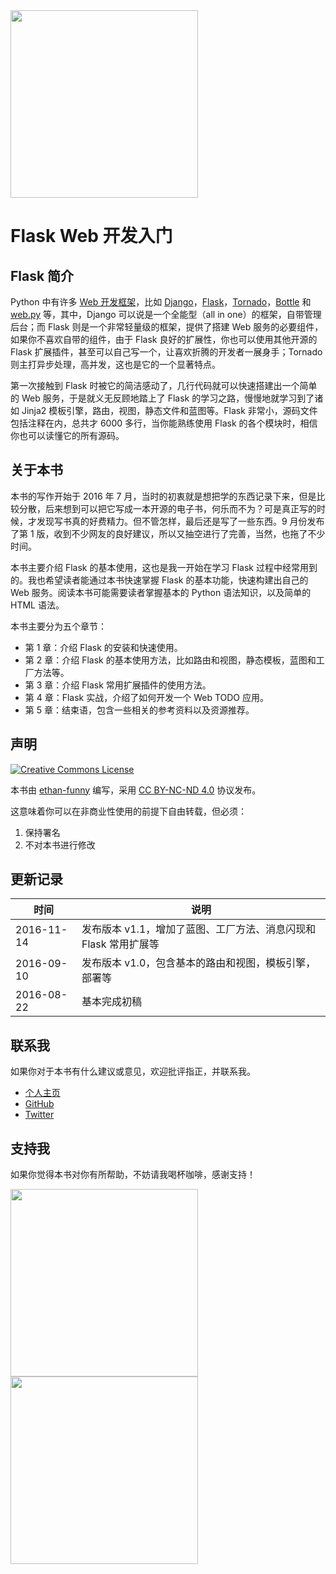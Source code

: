 
<img src='https://ooo.0o0.ooo/2016/11/03/581b594a5150f.png' width='300'>

Flask Web 开发入门
===

## Flask 简介

Python 中有许多 [Web 开发框架](https://wiki.python.org/moin/WebFrameworks)，比如 [Django][1]，[Flask][2]，[Tornado][3]，[Bottle][4] 和 [web.py][5] 等，其中，Django 可以说是一个全能型（all in one）的框架，自带管理后台；而 Flask 则是一个非常轻量级的框架，提供了搭建 Web 服务的必要组件，如果你不喜欢自带的组件，由于 Flask 良好的扩展性，你也可以使用其他开源的 Flask 扩展插件，甚至可以自己写一个，让喜欢折腾的开发者一展身手；Tornado 则主打异步处理，高并发，这也是它的一个显著特点。

第一次接触到 Flask 时被它的简洁感动了，几行代码就可以快速搭建出一个简单的 Web 服务，于是就义无反顾地踏上了 Flask 的学习之路，慢慢地就学习到了诸如 Jinja2 模板引擎，路由，视图，静态文件和蓝图等。Flask 非常小，源码文件包括注释在内，总共才 6000 多行，当你能熟练使用 Flask 的各个模块时，相信你也可以读懂它的所有源码。

## 关于本书

本书的写作开始于 2016 年 7 月，当时的初衷就是想把学的东西记录下来，但是比较分散，后来想到可以把它写成一本开源的电子书，何乐而不为？可是真正写的时候，才发现写书真的好费精力。但不管怎样，最后还是写了一些东西。9 月份发布了第 1 版，收到不少网友的良好建议，所以又抽空进行了完善，当然，也拖了不少时间。

本书主要介绍 Flask 的基本使用，这也是我一开始在学习 Flask 过程中经常用到的。我也希望读者能通过本书快速掌握 Flask 的基本功能，快速构建出自己的 Web 服务。阅读本书可能需要读者掌握基本的 Python 语法知识，以及简单的 HTML 语法。

本书主要分为五个章节：

- 第 1 章：介绍 Flask 的安装和快速使用。
- 第 2 章：介绍 Flask 的基本使用方法，比如路由和视图，静态模板，蓝图和工厂方法等。
- 第 3 章：介绍 Flask 常用扩展插件的使用方法。
- 第 4 章：Flask 实战，介绍了如何开发一个 Web TODO 应用。
- 第 5 章：结束语，包含一些相关的参考资料以及资源推荐。

## 声明

<a rel="license" href="http://creativecommons.org/licenses/by-nc-nd/4.0/"><img alt="Creative Commons License" style="border-width:0" src="https://i.creativecommons.org/l/by-nc-nd/4.0/88x31.png" /></a>

本书由 [ethan-funny][6] 编写，采用 [CC BY-NC-ND 4.0][7] 协议发布。

这意味着你可以在非商业性使用的前提下自由转载，但必须：

1. 保持署名
2. 不对本书进行修改

## 更新记录

| 时间 | 说明 |
| --- | --- |
| 2016-11-14 | 发布版本 v1.1，增加了蓝图、工厂方法、消息闪现和 Flask 常用扩展等 |
| 2016-09-10 | 发布版本 v1.0，包含基本的路由和视图，模板引擎，部署等 |
| 2016-08-22 | 基本完成初稿 |

## 联系我

如果你对于本书有什么建议或意见，欢迎批评指正，并联系我。

- [个人主页][8]
- [GitHub][9]
- [Twitter][10]

## 支持我

如果你觉得本书对你有所帮助，不妨请我喝杯咖啡，感谢支持！

<img src='http://o9txbs6d7.bkt.clouddn.com/WechatPay.png' width='300'>

<img src='http://o9txbs6d7.bkt.clouddn.com/Ali_Pay.png' width='300'>


[1]:	https://www.djangoproject.com/
[2]:	http://flask.pocoo.org/
[3]:	https://github.com/tornadoweb/tornado
[4]:	https://github.com/bottlepy/bottle
[5]:	http://webpy.org/
[6]:	https://github.com/ethan-funny
[7]:	http://creativecommons.org/licenses/by-nc-nd/4.0/deed.zh
[8]:	https://funhacks.net
[9]:	https://github.com/ethan-funny
[10]:	https://twitter.com/pihacks


